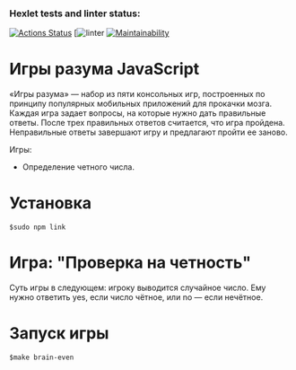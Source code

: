 ### Hexlet tests and linter status:
[![Actions Status](https://github.com/Shalygin-Sergey/frontend-project-lvl1/workflows/hexlet-check/badge.svg)](https://github.com/Shalygin-Sergey/frontend-project-lvl1/actions)
[![linter](https://github.com/Shalygin-Sergey/frontend-project-lvl1/workflows/linter/badge.svg)
[![Maintainability](https://api.codeclimate.com/v1/badges/cdabed18eb99bf6a35db/maintainability)](https://codeclimate.com/github/Shalygin-Sergey/frontend-project-lvl1/maintainability)

Игры разума JavaScript
=========================

«Игры разума» — набор из пяти консольных игр, построенных по принципу популярных мобильных приложений для прокачки мозга. Каждая игра задает вопросы, на которые нужно дать правильные ответы. После трех правильных ответов считается, что игра пройдена. Неправильные ответы завершают игру и предлагают пройти ее заново.

Игры:
- Определение четного числа.

Установка
=========================
    $sudo npm link
    
Игра: "Проверка на четность"
=========================

Суть игры в следующем: игроку выводится случайное число. Ему нужно ответить yes, если число чётное, или no — если нечётное.

Запуск игры
=========================
    $make brain-even
    
